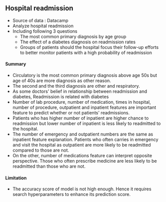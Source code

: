 ## Hospital readmission
 - Source of data : Datacamp
 - Analyze hospital readmission 
 - Including  following 3 questions
    - The most common primary diagnosis by age group
    - The effect of a diabetes diagnosis on readmission rates
    - Groups of patients should the hospital focus their follow-up efforts to better monitor patients with a high probability of readmission
 #### Summary
 - Circulatory is the most common primary diagnosis above age 50s but age of 40s are more diagnosis as other reason.
 - The second and the third diagnosis are other and respiratory.
 - As some doctors' belief in relationship between readmission and diabetes, Readmission is related with diabetes
 - Number of lab procedure, number of medication, times in hospital, number of procedure, outpatient and inpatient features are important feature to predict whether       or not patients' readmissions.
 - Patients who has higher number of inpatient are higher chance to readmission but  lower number of inpatient is less likely to readmitted to the hospital.
 - The number of emergency and outpatient numbers are the same as inpatient feature explanation. Patients who often carries in emergency and visit the hospital as          outpatient are more likely to be readmitted compared to those are not. 
 - On the other, number of medications feature can interpret opposite perspective. Those who often prescribe medicine are less likely to be readmitted than those who      are not. 

#### Limitation
- The accuracy score of model is not high enough. Hence it requires search hyperparameters to enhance its prediction score. 
  

